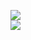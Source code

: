 [![](https://img.shields.io/badge/Made%20With-Github%20Spray-lightgrey.svg?style=for-the-badge&logo=github)](https://github.com/Annihil/github-spray#4943)  
[![](https://i.imgur.com/2DrTn0Z.gif)](https://github.com/Annihil/github-spray)